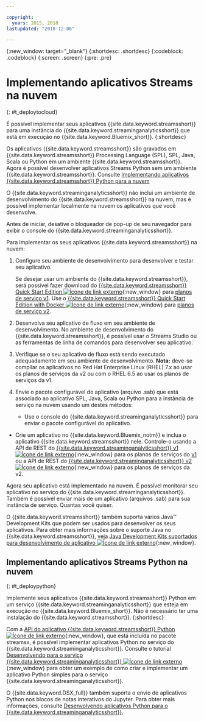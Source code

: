 ```yaml
---

copyright:
  years: 2015, 2018
lastupdated: "2018-12-06"

---
```


<!-- Attribute definitions -->
{:new_window: target="_blank"}
{:shortdesc: .shortdesc}
{:codeblock: .codeblock}
{:screen: .screen}
{:pre: .pre}

# Implementando aplicativos Streams na nuvem
{: #t_deploytocloud}

É possível implementar seus aplicativos {{site.data.keyword.streamsshort}} para uma instância do {{site.data.keyword.streaminganalyticsshort}} que está em execução no {{site.data.keyword.Bluemix_short}}.
{:shortdesc}

Os aplicativos {{site.data.keyword.streamsshort}} são gravados em {{site.data.keyword.streamsshort}} Processing Language (SPL), SPL, Java, Scala ou Python em um ambiente {{site.data.keyword.streamsshort}}. Agora é possível desenvolver aplicativos Streams Python sem um ambiente {{site.data.keyword.streamsshort}}. Consulte [Implementando aplicativos {{site.data.keyword.streamsshort}} Python para a nuvem](/docs/services/StreamingAnalytics/t_deploytocloud.html#t_deploypython)


O {{site.data.keyword.streaminganalyticsshort}} não inclui um ambiente de desenvolvimento do {{site.data.keyword.streamsshort}} na nuvem, mas é possível implementar localmente na nuvem os aplicativos que você desenvolve.

Antes de iniciar, desative o bloqueador de pop-up de seu navegador para exibir o console do {{site.data.keyword.streaminganalyticsshort}}.

Para implementar os seus aplicativos {{site.data.keyword.streamsshort}} na nuvem:

1. Configure seu ambiente de desenvolvimento para desenvolver e testar seu aplicativo.

	Se desejar usar um ambiente do {{site.data.keyword.streamsshort}}, será possível fazer download do [{{site.data.keyword.streamsshort}} Quick Start Edition ![Ícone de link externo](../../icons/launch-glyph.svg "Ícone de link externo")](http://ibmstreams.github.io/streamsx.documentation/docs/4.3/qse-intro/){:new_window} para [planos de serviço v1](/docs/services/StreamingAnalytics/service_plans.html). Use o [{{site.data.keyword.streamsshort}} Quick Start Edition with Docker ![Ícone de link externo](../../icons/launch-glyph.svg "Ícone de link externo")](https://www.ibm.com/marketing/iwm/iwm/web/preLogin.do?source=swg-ibmistvi){:new_window} para [planos de serviço v2](/docs/services/StreamingAnalytics/service_plans.html).

2. Desenvolva seu aplicativo de fluxo em seu ambiente de desenvolvimento. No ambiente de desenvolvimento do {{site.data.keyword.streamsshort}}, é possível usar o Streams Studio ou as ferramentas de linha de comandos para desenvolver seu aplicativo.

3. Verifique se o seu aplicativo de fluxo está sendo executado adequadamente em seu ambiente de desenvolvimento.
**Nota:** deve-se compilar os aplicativos no Red Hat Enterprise Linux (RHEL) 7.x ao usar os planos de serviços da v2 ou com o RHEL 6.5 ao usar os planos de serviços da v1.

4. Envie o pacote configurável do aplicativo (arquivo .sab) que está associado ao aplicativo SPL, Java, Scala ou Python para a instância de serviço na nuvem usando um destes métodos:
	* Use o console do {{site.data.keyword.streaminganalyticsshort}} para enviar o pacote configurável do aplicativo.

  * Crie um aplicativo no {{site.data.keyword.Bluemix_notm}} e inclua o aplicativo {{site.data.keyword.streamsshort}} nele. Controle-o usando a API de REST do [{{site.data.keyword.streaminganalyticsshort}} v1 ![Ícone de link externo](../../icons/launch-glyph.svg "Ícone de link externo")](https://{DomainName}/apidocs/streaming-analytics-v1){:new_window} para os planos de serviços do [v1](/docs/services/StreamingAnalytics/service_plans.html) ou a API de REST do [{{site.data.keyword.streaminganalyticsshort}} v2 ![Ícone de link externo](../../icons/launch-glyph.svg "Ícone de link externo")](https://{DomainName}/apidocs/streaming-analytics-v2){:new_window} para os planos de serviços da v2.

Agora seu aplicativo está implementado na nuvem. É possível monitorar seu aplicativo no serviço do {{site.data.keyword.streaminganalyticsshort}}. Também é possível enviar mais de um aplicativo (arquivos .sab) para sua instância de serviço. Quantas
você quiser.

O {{site.data.keyword.streamsshort}} também suporta vários Java™ Development Kits que podem ser usados
para desenvolver os seus aplicativos. Para obter mais informações sobre o suporte Java no {{site.data.keyword.streamsshort}}, veja [Java Development Kits suportados para desenvolvimento de aplicativo ![Ícone de link externo](../../icons/launch-glyph.svg "Ícone de link externo")](https://www.ibm.com/support/knowledgecenter/en/SSCRJU_4.3.0/com.ibm.streams.install.doc/doc/ibminfospherestreams-install-prerequisites-java-supported-sdks.html){:new_window}.

## Implementando aplicativos Streams Python na nuvem
{: #t_deploypython}

Implemente seus aplicativos {{site.data.keyword.streamsshort}} Python em um serviço {{site.data.keyword.streaminganalyticsshort}} que esteja em execução no {{site.data.keyword.Bluemix_short}}. Não é necessário ter uma instalação do {{site.data.keyword.streamsshort}}.
{:shortdesc}

Com a [API do aplicativo {{site.data.keyword.streamsshort}} Python ![Ícone de link externo](../../icons/launch-glyph.svg "Ícone de link externo")](http://ibmstreams.github.io/streamsx.documentation/docs/python/python-appapi-devguide/#50-api-features){:new_window}, que está incluída no pacote streamsx, é possível implementar aplicativos Python no serviço do {{site.data.keyword.streaminganalyticsshort}}. Consulte o tutorial [Desenvolvendo para o serviço {{site.data.keyword.streaminganalyticsshort}} ![Ícone de link externo](../../icons/launch-glyph.svg "Ícone de link externo")](http://ibmstreams.github.io/streamsx.documentation/docs/python/1.6/python-appapi-devguide-2a/index.html){:new_window} para obter um exemplo de como criar e implementar um aplicativo Python simples para o serviço {{site.data.keyword.streaminganalyticsshort}}.

O {{site.data.keyword.DSX_full}} também suporta o envio de aplicativos Python nos blocos de notas interativos do Jupyter. Para obter mais informações, consulte [Desenvolvendo aplicativos Python para o {{site.data.keyword.streaminganalyticsshort}}](/docs/services/StreamingAnalytics/t_develop_apps_python.html).
